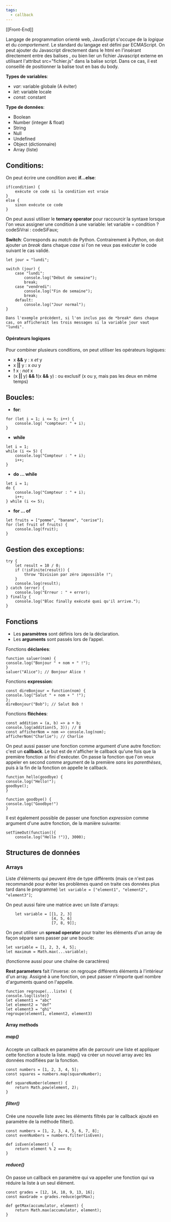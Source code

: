 ```yaml
---
tags:
  - callback
---
```


[[Front-End]]

Langage de programmation orienté web, JavaScript s'occupe de la *logique* et du *comportement*. Le standard du  langage est défini par ECMAScript.
On peut ajouter du Javascript directement dans le html en l'insérant directement entre des balises <script></script>, ou bien lier un fichier Javascript externe en utilisant l'attribut src="fichier.js" dans la balise script. Dans ce cas, il est conseillé de positionner la balise tout en bas du body.

**Types de variables**:
- *var*: variable globale (A éviter)
- *let*: variable locale
- *const*: constant

**Type de données**:
- Boolean
- Number (integer & float)
- String
- Null
- Undefined
- Object (dictionnaire) 
- Array (liste)

## Conditions:

On peut écrire une condition avec **if...else**:
```
if(condition) {
	exécute ce code si la condition est vraie
}
else {
	sinon exécute ce code
}
```

On peut aussi utiliser le **ternary operator** pour raccourcir la syntaxe lorsque l'on veux assigner une condition à une variable:
	let variable = condition ? codeSiVrai : codeSiFaux;

**Switch**:
Corresponds au *match* de Python. Contrairement à Python, on doit ajouter un *break* dans chaque *case* si l'on ne veux pas exécuter le code suivant le cas validé.

```
let jour = "lundi";

switch (jour) {
	case "lundi":
		console.log("Début de semaine");
		break;
	case "vendredi":
		console.log("Fin de semaine");
		break;
	default:
		console.log("Jour normal");
}
```

```ad-note
Dans l'exemple précèdent, si l'on inclus pas de *break* dans chaque cas, on afficherait les trois messages si la variable jour vaut "lundi". 
```

#### Opérateurs logiques

Pour combiner plusieurs conditions, on peut utiliser les opérateurs logiques:
- x **&&** y : x *et* y
- x **||** y : x *ou* y
- **!** x : *not* x
- (x **||** y) **&&** **!**(x **&&** y) : ou exclusif (x ou y, mais pas les deux en même temps)
  
## Boucles:

- **for**:
```
for (let i = 1; i <= 5; i++) {
	console.log( "compteur: " + i);
}
```

- **while**
```
let i = 1;
while (i <= 5) {
	console.log("Compteur : " + i);
	i++;
}
```

- **do ... while** 
```
let i = 1;
do {
	console.log("Compteur : " + i);
	i++;
} while (i <= 5);
```

- **for ... of**
```
let fruits = ["pomme", "banane", "cerise"];
for (let fruit of fruits) {
	console.log(fruit);
}
```


## Gestion des exceptions:

```
try {
	let result = 10 / 0;
	if (!isFinite(result)) {
		throw "Division par zéro impossible !";
	}
	console.log(result);
} catch (error) {
	console.log("Erreur : " + error);
} finally {
	console.log("Bloc finally exécuté quoi qu'il arrive.");
}
```


## Fonctions

- Les **paramètres** sont définis lors de la déclaration.
- Les **arguments** sont passés lors de l’appel.

Fonctions **déclarées**:
```
function saluer(nom) {
console.log("Bonjour " + nom + " !");
}
saluer("Alice"); // Bonjour Alice !
```

Fonctions **expression**:
```
const direBonjour = function(nom) {
console.log("Salut " + nom + " !");
};
direBonjour("Bob"); // Salut Bob !
```

Fonctions **fléchées**:
```
const addition = (a, b) => a + b;
console.log(addition(5, 3)); // 8
const afficherNom = nom => console.log(nom);
afficherNom("Charlie"); // Charlie
```

On peut aussi passer une fonction comme argument d'une autre fonction: c'est un **callback**. Le but est de n'afficher le callback qu'une fois que la première fonction ai fini d'exécuter. On passe la fonction que l'on veux appeler en second comme argument de la première *sans les parenthèses*, puis à la fin de la fonction on appelle le callback.

```
function hello(goodbye) {
console.log("Hello!");
goodbye();
}

function goodbye() {
console.log("Goodbye!")
}
```


Il est également possible de passer une fonction *expression* comme argument d'une autre fonction, de la manière suivante:

```
setTimeOut(function(){
	console.log("Hello !")}, 3000);
```
## Structures de données

### Arrays

 Liste d'éléments qui peuvent être de type différents (mais ce n'est pas recommandé pour éviter les problèmes quand on traite ces données plus tard dans le programme)
  `let variable = ["element1", "element2", "element3"]`;
  
  On peut aussi faire une matrice avec un liste d'arrays:
```
	let variable = [[1, 2, 3]
					[4, 5, 6]
					[7, 8, 9]];
```

On peut utiliser un **spread operator** pour traiter les éléments d'un array de façon séparé sans passer par une boucle:

```
let variable = [1, 2, 3, 4, 5];
let maximum = Math.max(...variable);
```
(fonctionne aussi pour une chaîne de caractères)

**Rest parameters** fait l'inverse: on regroupe différents éléments à l'intérieur d'un array. Assigné à une fonction, on peut passer n'importe quel nombre d'arguments quand on l'appelle.

```
function regroupe(...liste) {
console.log(liste)}
let element1 = "abc"
let element2 = "def"
let element3 = "ghi"
regroupe(element1, element2, element3)
```

#### Array methods

##### map()
Accepte un callback en paramètre afin de parcourir une liste et appliquer cette fonction a toute la liste. map() va créer un nouvel array avec les données modifiées par la fonction.

```
const numbers = [1, 2, 3, 4, 5];
const squares = numbers.map(squareNumber);

def squareNumber(element) {
	return Math.pow(element, 2);
}
```

##### filter()
Crée une nouvelle liste avec les éléments filtrés par le callback ajouté en paramètre de la méthode filter().

```
const numbers = [1, 2, 3, 4, 5, 6, 7, 8];
const evenNumbers = numbers.filter(isEven);

def isEven(element) {
	return element % 2 === 0;
}
```

##### reduce()
On passe un callback en paramètre qui va appeller une fonction qui va réduire la liste à un seul élément.

```
const grades = [12, 14, 18, 9, 13, 16];
const maxGrade = grades.reduce(getMax);

def getMax(accumulator, element) {
	return Math.max(accumulator, element);
}
```



